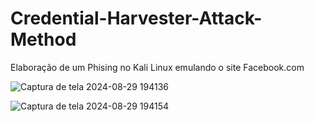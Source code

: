 # Credential-Harvester-Attack-Method


Elaboração de um Phising no Kali Linux emulando o site Facebook.com 



![Captura de tela 2024-08-29 194136](https://github.com/user-attachments/assets/03b12069-b9d5-404d-ac21-32a7e7937cad)



![Captura de tela 2024-08-29 194154](https://github.com/user-attachments/assets/74069717-7bf0-45c4-864e-002c57e468ca)
